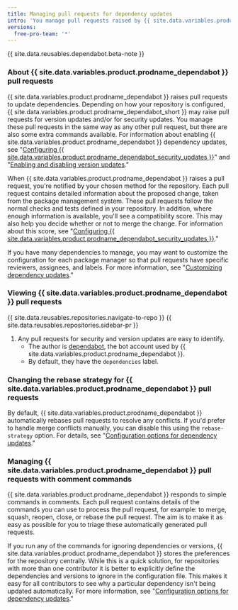 ```yaml
---
title: Managing pull requests for dependency updates
intro: 'You manage pull requests raised by {{ site.data.variables.product.prodname_dependabot }} in much the same way as other pull requests, but there are some extra options.'
versions:
  free-pro-team: '*'
---
```


{{ site.data.reusables.dependabot.beta-note }}

### About {{ site.data.variables.product.prodname_dependabot }} pull requests

{{ site.data.variables.product.prodname_dependabot }} raises pull requests to update dependencies. Depending on how your repository is configured, {{ site.data.variables.product.prodname_dependabot_short }} may raise pull requests for version updates and/or for security updates. You manage these pull requests in the same way as any other pull request, but there are also some extra commands available. For information about enabling {{ site.data.variables.product.prodname_dependabot }} dependency updates, see "[Configuring {{ site.data.variables.product.prodname_dependabot_security_updates }}](/github/managing-security-vulnerabilities/configuring-github-dependabot-security-updates)" and "[Enabling and disabling version updates](/github/administering-a-repository/enabling-and-disabling-version-updates)."

When {{ site.data.variables.product.prodname_dependabot }} raises a pull request, you're notified by your chosen method for the repository. Each pull request contains detailed information about the proposed change, taken from the package management system. These pull requests follow the normal checks and tests defined in your repository. In addition, where enough information is available, you'll see a compatibility score. This may also help you decide whether or not to merge the change. For information about this score, see "[Configuring {{ site.data.variables.product.prodname_dependabot_security_updates }}](/github/managing-security-vulnerabilities/configuring-github-dependabot-security-updates)."

If you have many dependencies to manage, you may want to customize the configuration for each package manager so that pull requests have specific reviewers, assignees, and labels. For more information, see "[Customizing dependency updates](/github/administering-a-repository/customizing-dependency-updates)."

### Viewing {{ site.data.variables.product.prodname_dependabot }} pull requests

{{ site.data.reusables.repositories.navigate-to-repo }}
{{ site.data.reusables.repositories.sidebar-pr }}
1. Any pull requests for security and version updates are easy to identify.
    - The author is [dependabot](https://github.com/dependabot), the bot account used by {{ site.data.variables.product.prodname_dependabot }}.
    - By default, they have the `dependencies` label.

### Changing the rebase strategy for {{ site.data.variables.product.prodname_dependabot }} pull requests

By default, {{ site.data.variables.product.prodname_dependabot }} automatically rebases pull requests to resolve any conflicts. If you'd prefer to handle merge conflicts manually, you can disable this using the `rebase-strategy` option. For details, see "[Configuration options for dependency updates](/github/administering-a-repository/configuration-options-for-dependency-updates#rebase-strategy)."

### Managing {{ site.data.variables.product.prodname_dependabot }} pull requests with comment commands

{{ site.data.variables.product.prodname_dependabot }} responds to simple commands in comments. Each pull request contains details of the commands you can use to process the pull request, for example: to merge, squash, reopen, close, or rebase the pull request. The aim is to make it as easy as possible for you to triage these automatically generated pull requests.

If you run any of the commands for ignoring dependencies or versions, {{ site.data.variables.product.prodname_dependabot }} stores the preferences for the repository centrally. While this is a quick solution, for repositories with more than one contributor it is better to explicitly define the dependencies and versions to ignore in the configuration file. This makes it easy for all contributors to see why a particular dependency isn't being updated automatically. For more information, see "[Configuration options for dependency updates](/github/administering-a-repository/configuration-options-for-dependency-updates#ignore)."
